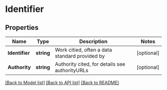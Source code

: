 # Identifier

## Properties
Name | Type | Description | Notes
------------ | ------------- | ------------- | -------------
**Identifier** | **string** | Work citied, often a data standard provided by | [optional] 
**Authority** | **string** | Authority cited, for details see authorityURLs | [optional] 

[[Back to Model list]](../README.md#documentation-for-models) [[Back to API list]](../README.md#documentation-for-api-endpoints) [[Back to README]](../README.md)


